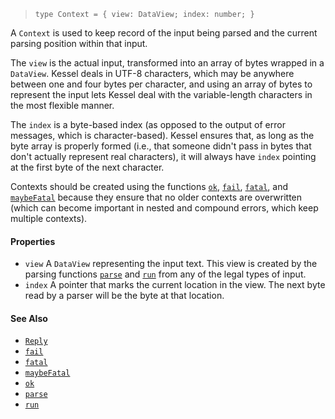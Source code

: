<!--
 Copyright (c) 2020 Thomas J. Otterson
 
 This software is released under the MIT License.
 https://opensource.org/licenses/MIT
-->

> `type Context = { view: DataView; index: number; }`

A `Context` is used to keep record of the input being parsed and the current parsing position within that input.

The `view` is the actual input, transformed into an array of bytes wrapped in a `DataView`. Kessel deals in UTF-8 characters, which may be anywhere between one and four bytes per character, and using an array of bytes to represent the input lets Kessel deal with the variable-length characters in the most flexible manner.

The `index` is a byte-based index (as opposed to the output of error messages, which is character-based). Kessel ensures that, as long as the byte array is properly formed (i.e., that someone didn't pass in bytes that don't actually represent real characters), it will always have `index` pointing at the first byte of the next character.

Contexts should be created using the functions [`ok`](../tools/ok.md), [`fail`](../tools/fail.md), [`fatal`](../tools/fatal.md), and [`maybeFatal`](../tools/maybefatal.md) because they ensure that no older contexts are overwritten (which can become important in nested and compound errors, which keep multiple contexts).

#### Properties

* `view` A `DataView` representing the input text. This view is created by the parsing functions [`parse`](../tools/parse.md) and [`run`](../tools/run.md) from any of the legal types of input.
* `index` A pointer that marks the current location in the view. The next byte read by a parser will be the byte at that location.

#### See Also

* [`Reply`](reply.md)
* [`fail`](../tools/fail.md)
* [`fatal`](../tools/fatal.md)
* [`maybeFatal`](../tools/maybefatal.md)
* [`ok`](../tools/ok.md)
* [`parse`](../tools/parse.md)
* [`run`](../tools/run.md)